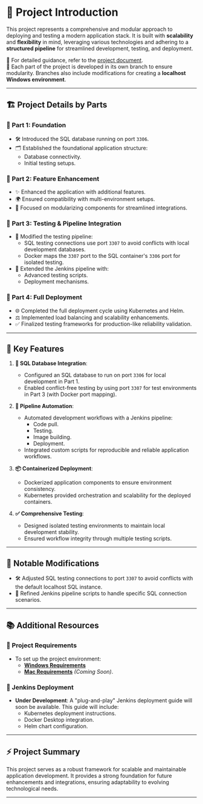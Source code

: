 
# **🚀 Project Introduction**

This project represents a comprehensive and modular approach to deploying and testing a modern application stack. It is built with **scalability** and **flexibility** in mind, leveraging various technologies and adhering to a **structured pipeline** for streamlined development, testing, and deployment. 

📄 For detailed guidance, refer to the [project document](https://drive.google.com/drive/folders/1SdEGGc26l9kWr5sjYgVOXWosqDGQxSXY?usp=sharing).  
🔄 Each part of the project is developed in its own branch to ensure modularity. Branches also include modifications for creating a **localhost Windows environment**.

---

## **🏗️ Project Details by Parts**

### **📌 Part 1: Foundation**
- 🛠️ Introduced the SQL database running on port `3306`.
- 🗂️ Established the foundational application structure:
  - Database connectivity.
  - Initial testing setups.

### **📌 Part 2: Feature Enhancement**
- ✨ Enhanced the application with additional features.
- 🌍 Ensured compatibility with multi-environment setups.
- 🔄 Focused on modularizing components for streamlined integrations.

### **📌 Part 3: Testing & Pipeline Integration**
- 🔧 Modified the testing pipeline:
  - SQL testing connections use port `3307` to avoid conflicts with local development databases.
  - Docker maps the `3307` port to the SQL container's `3306` port for isolated testing.
- 🧪 Extended the Jenkins pipeline with:
  - Advanced testing scripts.
  - Deployment mechanisms.

### **📌 Part 4: Full Deployment**
- 🌐 Completed the full deployment cycle using Kubernetes and Helm.
- ⚖️ Implemented load balancing and scalability enhancements.
- ✅ Finalized testing frameworks for production-like reliability validation.

---

## **🌟 Key Features**

1. **💾 SQL Database Integration**:
   - Configured an SQL database to run on port `3306` for local development in Part 1.
   - Enabled conflict-free testing by using port `3307` for test environments in Part 3 (with Docker port mapping).

2. **🤖 Pipeline Automation**:
   - Automated development workflows with a Jenkins pipeline:
     - Code pull.
     - Testing.
     - Image building.
     - Deployment.
   - Integrated custom scripts for reproducible and reliable application workflows.

3. **📦 Containerized Deployment**:
   - Dockerized application components to ensure environment consistency.
   - Kubernetes provided orchestration and scalability for the deployed containers.

4. **✅ Comprehensive Testing**:
   - Designed isolated testing environments to maintain local development stability.
   - Ensured workflow integrity through multiple testing scripts.

---

## **🔄 Notable Modifications**

- 🛠️ Adjusted SQL testing connections to port `3307` to avoid conflicts with the default localhost SQL instance.
- 📝 Refined Jenkins pipeline scripts to handle specific SQL connection scenarios.

---

## **📚 Additional Resources**

### **📂 Project Requirements**
- To set up the project environment:
  - [**Windows Requirements**](Project_Requirements_Windows.md)
  - [**Mac Requirements**](Project_Requirements_Mac.md) *(Coming Soon)*.

### **📜 Jenkins Deployment**
- **Under Development**: A "plug-and-play" Jenkins deployment guide will soon be available. This guide will include:
  - Kubernetes deployment instructions.
  - Docker Desktop integration.
  - Helm chart configuration.

---

## **⚡ Project Summary**

This project serves as a robust framework for scalable and maintainable application development. It provides a strong foundation for future enhancements and integrations, ensuring adaptability to evolving technological needs.

---
